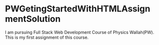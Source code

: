# PWGetingStartedWithHTMLAssignmentSolution
I am pursuing Full Stack Web Development  Course of Physics Wallah(PW). This is my first assignment of this course.
